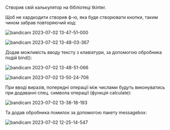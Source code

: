 
Створив свій калькулятор на бібліотеці tkinter.

Щоб не хардкодити створив ф-ю, яка буде створювати кнопки, таким чином забрав повторяючий код:

![bandicam 2023-07-02 13-47-51-000](https://github.com/castromx/tkinterModule/assets/96194271/6b299b5c-ec29-4226-886b-094dd1751e2a)

![bandicam 2023-07-02 13-48-03-367](https://github.com/castromx/tkinterModule/assets/96194271/17170e8e-8923-4dfc-a4ac-09034250a569)

Додав можливість вводу тексту з клавіатури, за допомогою обробника подій bind():

![bandicam 2023-07-02 13-48-51-066](https://github.com/castromx/tkinterModule/assets/96194271/b277db30-aed2-46ea-a28b-ab07455ec1d5)

![bandicam 2023-07-02 13-50-24-706](https://github.com/castromx/tkinterModule/assets/96194271/03304196-a975-436f-8ea3-6bb919bb59ef)

При вводі виразів, попередні операції між числами будуть виконуватись при додаванні спец. символа операції (функція calculate):

![bandicam 2023-07-02 13-38-18-193](https://github.com/castromx/tkinterModule/assets/96194271/0e197bd8-7de4-47cd-9474-f0b0214e68cf)

Та додав обробника помилок за допомогою пакету messagebox:

![bandicam 2023-07-02 12-25-14-547](https://github.com/castromx/tkinterModule/assets/96194271/56182209-72a2-4046-9366-b0bdcaf3aeac)
